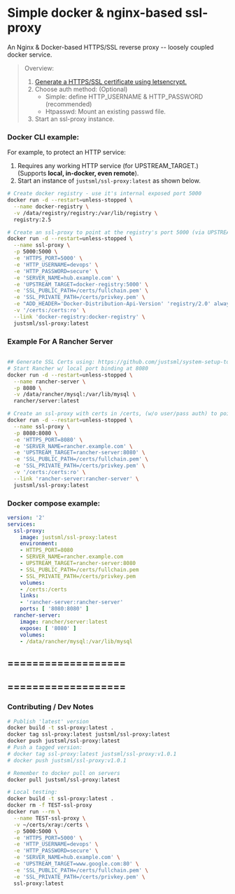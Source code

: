 # Simple docker & nginx-based ssl-proxy

An Nginx & Docker-based HTTPS/SSL reverse proxy -- loosely coupled docker service.

> Overview:
>
> 1. [Generate a HTTPS/SSL certificate using letsencrypt.](https://gist.github.com/justsml/63d2884e1cd88d6785999a2eb09cf48e)
> 1. Choose auth method: (Optional)
>     * Simple: define HTTP_USERNAME & HTTP_PASSWORD (recommended)
>     * Htpasswd: Mount an existing passwd file.
> 1. Start an ssl-proxy instance.

### Docker CLI example:

For example, to protect an HTTP service:

1. Requires any working HTTP service (for UPSTREAM_TARGET.) (Supports **local, in-docker, even remote**).
1. Start an instance of `justsml/ssl-proxy:latest` as shown below.

```sh
# Create docker registry - use it's internal exposed port 5000
docker run -d --restart=unless-stopped \
  --name docker-registry \
  -v /data/registry/registry:/var/lib/registry \
  registry:2.5

# Create an ssl-proxy to point at the registry's port 5000 (via UPSTREAM_TARGET option - see below.)
docker run -d --restart=unless-stopped \
  --name ssl-proxy \
  -p 5000:5000 \
  -e 'HTTPS_PORT=5000' \
  -e 'HTTP_USERNAME=devops' \
  -e 'HTTP_PASSWORD=secure' \
  -e 'SERVER_NAME=hub.example.com' \
  -e 'UPSTREAM_TARGET=docker-registry:5000' \
  -e 'SSL_PUBLIC_PATH=/certs/fullchain.pem' \
  -e 'SSL_PRIVATE_PATH=/certs/privkey.pem' \
  -e "ADD_HEADER='Docker-Distribution-Api-Version' 'registry/2.0' always" \
  -v '/certs:/certs:ro' \
  --link 'docker-registry:docker-registry' \
  justsml/ssl-proxy:latest

```

### Example For A Rancher Server

```sh

## Generate SSL Certs using: https://github.com/justsml/system-setup-tools/blob/master/letsencrypt-docker.sh
# Start Rancher w/ local port binding at 8080
docker run -d --restart=unless-stopped \
  --name rancher-server \
  -p 8080 \
  -v /data/rancher/mysql:/var/lib/mysql \
  rancher/server:latest

# Create an ssl-proxy with certs in /certs, (w/o user/pass auth) to point at the local rancher-server's port 8080
docker run -d --restart=unless-stopped \
  --name ssl-proxy \
  -p 8080:8080 \
  -e 'HTTPS_PORT=8080' \
  -e 'SERVER_NAME=rancher.example.com' \
  -e 'UPSTREAM_TARGET=rancher-server:8080' \
  -e 'SSL_PUBLIC_PATH=/certs/fullchain.pem' \
  -e 'SSL_PRIVATE_PATH=/certs/privkey.pem' \
  -v '/certs:/certs:ro' \
  --link 'rancher-server:rancher-server' \
  justsml/ssl-proxy:latest

```



### Docker compose example:

```yaml
version: '2'
services:
  ssl-proxy:
    image: justsml/ssl-proxy:latest
    environment:
    - HTTPS_PORT=8080
    - SERVER_NAME=rancher.example.com
    - UPSTREAM_TARGET=rancher-server:8080
    - SSL_PUBLIC_PATH=/certs/fullchain.pem
    - SSL_PRIVATE_PATH=/certs/privkey.pem
    volumes:
    - /certs:/certs
    links:
    - 'rancher-server:rancher-server'
    ports: [ '8080:8080' ]
  rancher-server:
    image: rancher/server:latest
    expose: [ '8080' ]
    volumes:
    - /data/rancher/mysql:/var/lib/mysql
```




===================
-------------------
===================
-------------------






### Contributing / Dev Notes

```sh
# Publish 'latest' version
docker build -t ssl-proxy:latest .
docker tag ssl-proxy:latest justsml/ssl-proxy:latest
docker push justsml/ssl-proxy:latest
# Push a tagged version:
# docker tag ssl-proxy:latest justsml/ssl-proxy:v1.0.1
# docker push justsml/ssl-proxy:v1.0.1

# Remember to docker pull on servers
docker pull justsml/ssl-proxy:latest

# Local testing:
docker build -t ssl-proxy:latest .
docker rm -f TEST-ssl-proxy
docker run --rm \
  --name TEST-ssl-proxy \
  -v ~/certs/xray:/certs \
  -p 5000:5000 \
  -e 'HTTPS_PORT=5000' \
  -e 'HTTP_USERNAME=devops' \
  -e 'HTTP_PASSWORD=secure' \
  -e 'SERVER_NAME=hub.example.com' \
  -e 'UPSTREAM_TARGET=www.google.com:80' \
  -e 'SSL_PUBLIC_PATH=/certs/fullchain.pem' \
  -e 'SSL_PRIVATE_PATH=/certs/privkey.pem' \
  ssl-proxy:latest


```

